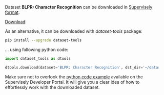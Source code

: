 Dataset **BLPR: Character Recognition** can be downloaded in [Supervisely format](https://developer.supervisely.com/api-references/supervisely-annotation-json-format):

 [Download](https://assets.supervisely.com/supervisely-supervisely-assets-public/teams_storage/8/B/Ew/HbllFT2SBdE5732WbVDdOSYmhokiIbXnVF6clRJm01NSFc32DfYvD0w8Gsketi2VZAc76ZysLMNT1wEHkR4jcqQfiqix8U0BbIqHBLq4wephEePGMwqsuWvgotAu.tar)

As an alternative, it can be downloaded with *dataset-tools* package:
``` bash
pip install --upgrade dataset-tools
```

... using following python code:
``` python
import dataset_tools as dtools

dtools.download(dataset='BLPR: Character Recognition', dst_dir='~/dataset-ninja/')
```
Make sure not to overlook the [python code example](https://developer.supervisely.com/getting-started/python-sdk-tutorials/iterate-over-a-local-project) available on the Supervisely Developer Portal. It will give you a clear idea of how to effortlessly work with the downloaded dataset.

